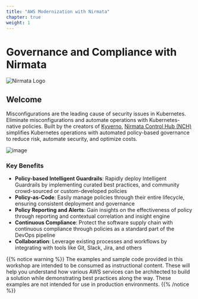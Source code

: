 ```yaml
---
title: "AWS Modernization with Nirmata"
chapter: true
weight: 1
---
```


# Governance and Compliance with Nirmata
![Nirmata Logo](/images/nirmata-logo-horizontal-small.png)

## Welcome

Misconfigurations are the leading cause of security issues in Kubernetes. Eliminate misconfigurations and automate operations with Kubernetes-native policies. Built by the creators of [Kyverno](https://kyverno.io/), [Nirmata Control Hub (NCH)](https://nirmata.com/nirmata-control-hub/) simplifies Kubernetes operations with automated policy-based governance to reduce risk, automate security, and optimize costs.

![image](/images/1_npm_home.png)

### Key Benefits

* **Policy-based Intelligent Guardrails**: Rapidly deploy Intelligent Guardrails by implementing curated best practices, and community crowd-sourced or custom-developed policies
* **Policy-as-Code**: Easily manage policies through their entire lifecycle, ensuring consistent deployment and governance
* **Policy Reporting and Alerts**: Gain insights on the effectiveness of policy through reporting and contextual correlation and insight engine
* **Continuous Compliance**: Protect the software supply chain with continuous compliance through policies as a standard part of the DevOps pipeline
* **Collaboration**: Leverage existing processes and workflows by integrating with tools like Git, Slack, Jira, and others

{{% notice warning %}}
The examples and sample code provided in this workshop are intended to be consumed as instructional content. These will help you understand how various AWS services can be architected to build a solution while demonstrating best practices along the way. These examples are not intended for use in production environments.
{{% /notice %}}
